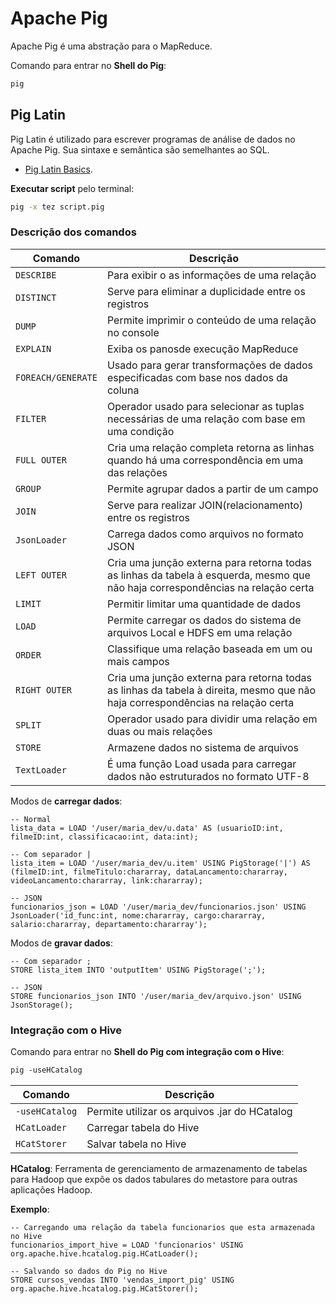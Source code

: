 # Apache Pig
Apache Pig é uma abstração para o MapReduce.

Comando para entrar no **Shell do Pig**:
```sh
pig
```

## Pig Latin
Pig Latin é utilizado para escrever programas de análise de dados no Apache Pig. Sua sintaxe e semântica são semelhantes ao SQL.

- [Pig Latin Basics](https://pig.apache.org/docs/latest/basic.html).

**Executar script** pelo terminal:
```sh
pig -x tez script.pig
```

### Descrição dos comandos

| Comando      | Descrição     |
| ------------ | ------------- |
| `DESCRIBE`   | Para exibir o as informações de uma relação |
| `DISTINCT`   | Serve para eliminar a duplicidade entre os registros |
| `DUMP`       | Permite imprimir o conteúdo de uma relação no console |
| `EXPLAIN`    | Exiba os panosde execução MapReduce |
| `FOREACH/GENERATE` | Usado para gerar transformações de dados especificadas com base nos dados da coluna |
| `FILTER`     | Operador usado para selecionar as tuplas necessárias de uma relação com base em uma condição |
| `FULL OUTER` | Cria uma relação completa retorna as linhas quando há uma correspondência em uma das relações |
| `GROUP`      | Permite agrupar dados a partir de um campo |
| `JOIN`       | Serve para realizar JOIN(relacionamento) entre os registros |
| `JsonLoader` | Carrega dados como arquivos no formato JSON |
| `LEFT OUTER` | Cria uma junção externa para retorna todas as linhas da tabela à esquerda, mesmo que não haja correspondências na relação certa |
| `LIMIT`      | Permitir limitar uma quantidade de dados |
| `LOAD`       | Permite carregar os dados do sistema de arquivos Local e HDFS em uma relação |
| `ORDER`      | Classifique uma relação baseada em um ou mais campos |
| `RIGHT OUTER`| Cria uma junção externa para retorna todas as linhas da tabela à direita, mesmo que não haja correspondências na relação certa |
| `SPLIT`      | Operador usado para dividir uma relação em duas ou mais relações |
| `STORE`      | Armazene dados no sistema de arquivos |
| `TextLoader` | É uma função Load usada para carregar dados não estruturados no formato UTF-8 |

Modos de **carregar dados**:
```pig
-- Normal
lista_data = LOAD '/user/maria_dev/u.data' AS (usuarioID:int, filmeID:int, classificacao:int, data:int);

-- Com separador |
lista_item = LOAD '/user/maria_dev/u.item' USING PigStorage('|') AS (filmeID:int, filmeTitulo:chararray, dataLancamento:chararray, videoLancamento:chararray, link:chararray);

-- JSON
funcionarios_json = LOAD '/user/maria_dev/funcionarios.json' USING JsonLoader('id_func:int, nome:chararray, cargo:chararray, salario:chararray, departamento:chararray');
```

Modos de **gravar dados**:
```pig
-- Com separador ;
STORE lista_item INTO 'outputItem' USING PigStorage(';');

-- JSON
STORE funcionarios_json INTO '/user/maria_dev/arquivo.json' USING JsonStorage();
```

### Integração com o Hive
Comando para entrar no **Shell do Pig com integração com o Hive**:
```sh
pig ­-useHCatalog
```

| Comando      | Descrição     |
| ------------ | ------------- |
| `-useHCatalog` | Permite utilizar os arquivos .jar do HCatalog |
| `HCatLoader` | Carregar tabela do Hive |
| `HCatStorer` | Salvar tabela no Hive |

**HCatalog**: Ferramenta de gerenciamento de armazenamento de tabelas para Hadoop que expõe os dados tabulares do metastore para outras aplicações Hadoop.

**Exemplo**:
```pig
-- Carregando uma relação da tabela funcionarios que esta armazenada no Hive
funcionarios_import_hive = LOAD 'funcionarios' USING org.apache.hive.hcatalog.pig.HCatLoader();

-- Salvando so dados do Pig no Hive
STORE cursos_vendas INTO 'vendas_import_pig' USING org.apache.hive.hcatalog.pig.HCatStorer();
```